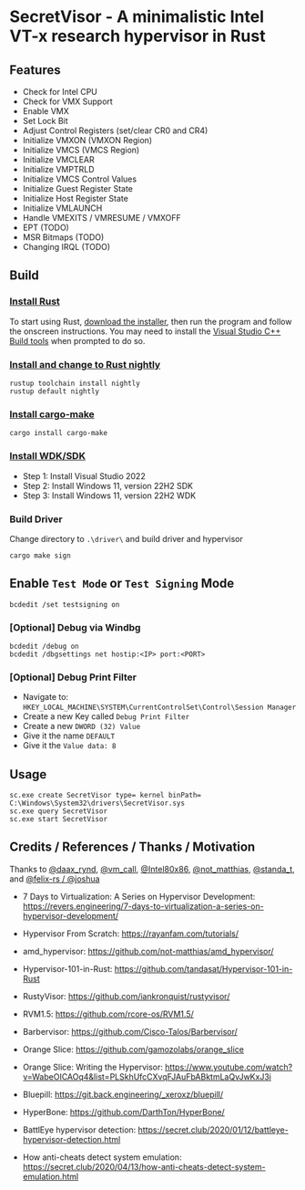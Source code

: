 # SecretVisor - A minimalistic Intel VT-x research hypervisor in Rust

## Features

* Check for Intel CPU
* Check for VMX Support
* Enable VMX
* Set Lock Bit
* Adjust Control Registers (set/clear CR0 and CR4)
* Initialize VMXON (VMXON Region)
* Initialize VMCS (VMCS Region)
* Initialize VMCLEAR
* Initialize VMPTRLD
* Initialize VMCS Control Values
* Initialize Guest Register State
* Initialize Host Register State
* Initialize VMLAUNCH
* Handle VMEXITS / VMRESUME / VMXOFF
* EPT (TODO)
* MSR Bitmaps (TODO)
* Changing IRQL (TODO)

## Build

### [Install Rust](https://www.rust-lang.org/tools/install)

To start using Rust, [download the installer](https://www.rust-lang.org/tools/install), then run the program and follow the onscreen instructions. You may need to install the [Visual Studio C++ Build tools](https://visualstudio.microsoft.com/visual-cpp-build-tools/) when prompted to do so.


### [Install and change to Rust nightly](https://rust-lang.github.io/rustup/concepts/channels.html)

```
rustup toolchain install nightly
rustup default nightly
```

### [Install cargo-make](https://github.com/sagiegurari/cargo-make)

```
cargo install cargo-make
```

### [Install WDK/SDK](https://docs.microsoft.com/en-us/windows-hardware/drivers/download-the-wdk)

* Step 1: Install Visual Studio 2022
* Step 2: Install Windows 11, version 22H2 SDK
* Step 3: Install Windows 11, version 22H2 WDK

### Build Driver

Change directory to `.\driver\` and build driver and hypervisor

```
cargo make sign
```

## Enable `Test Mode` or `Test Signing` Mode 

```
bcdedit /set testsigning on
```

### [Optional] Debug via Windbg

```
bcdedit /debug on
bcdedit /dbgsettings net hostip:<IP> port:<PORT>
```

### [Optional] Debug Print Filter

* Navigate to: `HKEY_LOCAL_MACHINE\SYSTEM\CurrentControlSet\Control\Session Manager`
* Create a new Key called `Debug Print Filter`
* Create a new `DWORD (32) Value`
* Give it the name `DEFAULT`
* Give it the `Value data: 8`

## Usage

```
sc.exe create SecretVisor type= kernel binPath= C:\Windows\System32\drivers\SecretVisor.sys
sc.exe query SecretVisor
sc.exe start SecretVisor
```

## Credits / References / Thanks / Motivation

Thanks to [@daax_rynd](https://twitter.com/daax_rynd), [@vm_call](https://twitter.com/vm_call), [@Intel80x86](https://twitter.com/Intel80x86), [@not_matthias](https://twitter.com/not_matthias), [@standa_t](https://twitter.com/standa_t), and [@felix-rs / @joshuа](https://github.com/felix-rs)

* 7 Days to Virtualization: A Series on Hypervisor Development: https://revers.engineering/7-days-to-virtualization-a-series-on-hypervisor-development/

* Hypervisor From Scratch: https://rayanfam.com/tutorials/

* amd_hypervisor: https://github.com/not-matthias/amd_hypervisor/

* Hypervisor-101-in-Rust: https://github.com/tandasat/Hypervisor-101-in-Rust

* RustyVisor: https://github.com/iankronquist/rustyvisor/

* RVM1.5: https://github.com/rcore-os/RVM1.5/

* Barbervisor: https://github.com/Cisco-Talos/Barbervisor/

* Orange Slice: https://github.com/gamozolabs/orange_slice

* Orange Slice: Writing the Hypervisor: https://www.youtube.com/watch?v=WabeOICAOq4&list=PLSkhUfcCXvqFJAuFbABktmLaQvJwKxJ3i

* Bluepill: https://git.back.engineering/_xeroxz/bluepill/

* HyperBone: https://github.com/DarthTon/HyperBone/

* BattlEye hypervisor detection: https://secret.club/2020/01/12/battleye-hypervisor-detection.html

* How anti-cheats detect system emulation: https://secret.club/2020/04/13/how-anti-cheats-detect-system-emulation.html
